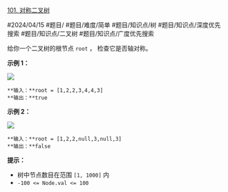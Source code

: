 [101. 对称二叉树](https://leetcode.cn/problems/symmetric-tree/)

#2024/04/15 #题目/ #题目/难度/简单 #题目/知识点/树 #题目/知识点/深度优先搜索 #题目/知识点/二叉树 #题目/知识点/广度优先搜索

给你一个二叉树的根节点 `root` ， 检查它是否轴对称。

**示例 1：**

![](https://pic.leetcode.cn/1698026966-JDYPDU-image.png)
```
**输入：**root = [1,2,2,3,4,4,3]
**输出：**true
```
**示例 2：**

![](https://pic.leetcode.cn/1698027008-nPFLbM-image.png)
```
**输入：**root = [1,2,2,null,3,null,3]
**输出：**false
```

**提示：**

- 树中节点数目在范围 `[1, 1000]` 内
- `-100 <= Node.val <= 100`